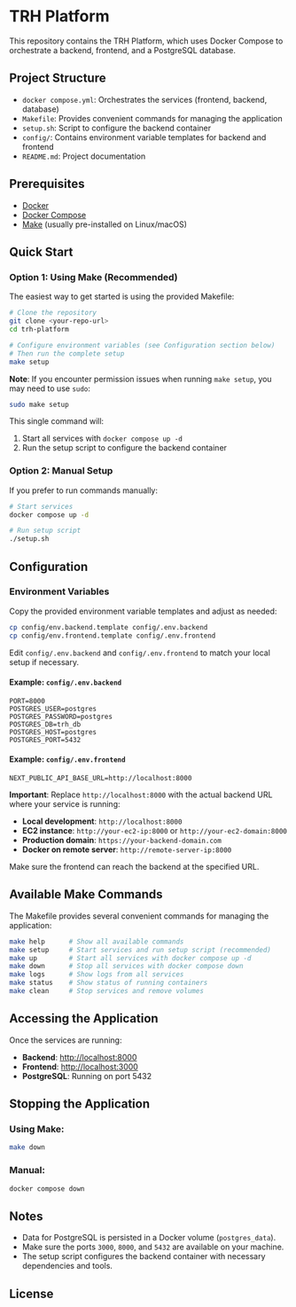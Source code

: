 # TRH Platform

This repository contains the TRH Platform, which uses Docker Compose to orchestrate a backend, frontend, and a PostgreSQL database.

## Project Structure

- `docker compose.yml`: Orchestrates the services (frontend, backend, database)
- `Makefile`: Provides convenient commands for managing the application
- `setup.sh`: Script to configure the backend container
- `config/`: Contains environment variable templates for backend and frontend
- `README.md`: Project documentation

## Prerequisites

- [Docker](https://docs.docker.com/get-docker/)
- [Docker Compose](https://docs.docker.com/compose/install/)
- [Make](https://www.gnu.org/software/make/) (usually pre-installed on Linux/macOS)

## Quick Start

### Option 1: Using Make (Recommended)

The easiest way to get started is using the provided Makefile:

```bash
# Clone the repository
git clone <your-repo-url>
cd trh-platform

# Configure environment variables (see Configuration section below)
# Then run the complete setup
make setup
```

**Note**: If you encounter permission issues when running `make setup`, you may need to use `sudo`:

```bash
sudo make setup
```

This single command will:
1. Start all services with `docker compose up -d`
2. Run the setup script to configure the backend container

### Option 2: Manual Setup

If you prefer to run commands manually:

```bash
# Start services
docker compose up -d

# Run setup script
./setup.sh
```

## Configuration

### Environment Variables

Copy the provided environment variable templates and adjust as needed:

```bash
cp config/env.backend.template config/.env.backend
cp config/env.frontend.template config/.env.frontend
```

Edit `config/.env.backend` and `config/.env.frontend` to match your local setup if necessary.

#### Example: `config/.env.backend`

```
PORT=8000
POSTGRES_USER=postgres
POSTGRES_PASSWORD=postgres
POSTGRES_DB=trh_db
POSTGRES_HOST=postgres
POSTGRES_PORT=5432
```

#### Example: `config/.env.frontend`

```
NEXT_PUBLIC_API_BASE_URL=http://localhost:8000
```

**Important**: Replace `http://localhost:8000` with the actual backend URL where your service is running:

- **Local development**: `http://localhost:8000`
- **EC2 instance**: `http://your-ec2-ip:8000` or `http://your-ec2-domain:8000`
- **Production domain**: `https://your-backend-domain.com`
- **Docker on remote server**: `http://remote-server-ip:8000`

Make sure the frontend can reach the backend at the specified URL.

## Available Make Commands

The Makefile provides several convenient commands for managing the application:

```bash
make help      # Show all available commands
make setup     # Start services and run setup script (recommended)
make up        # Start all services with docker compose up -d
make down      # Stop all services with docker compose down
make logs      # Show logs from all services
make status    # Show status of running containers
make clean     # Stop services and remove volumes
```

## Accessing the Application

Once the services are running:

- **Backend**: [http://localhost:8000](http://localhost:8000)
- **Frontend**: [http://localhost:3000](http://localhost:3000)
- **PostgreSQL**: Running on port 5432

## Stopping the Application

### Using Make:
```bash
make down
```

### Manual:
```bash
docker compose down
```

## Notes

- Data for PostgreSQL is persisted in a Docker volume (`postgres_data`).
- Make sure the ports `3000`, `8000`, and `5432` are available on your machine.
- The setup script configures the backend container with necessary dependencies and tools.

## License

